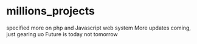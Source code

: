 # millions_projects
specified more on php and Javascript web system
More updates coming, just gearing uo
Future is today not tomorrow
